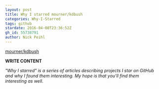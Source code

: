 ```yaml
---
layout: post
title: Why I starred mourner/kdbush
categories: Why-I-Starred
tags: github
stardate: 2016-04-08T23:36:52Z
gh_id: 55738791
author: Nick Peihl
---
```


[mourner/kdbush](https://github.com/mourner/kdbush)

**WRITE CONTENT**

*"Why I starred" is a series of articles describing projects I star on GitHub and why I found them interesting. My hope is that you'll find them interesting as well.*

